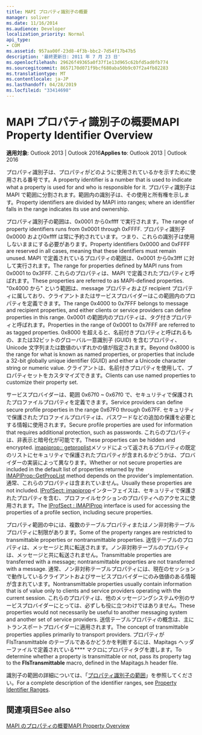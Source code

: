 ```yaml
---
title: MAPI プロパティ識別子の概要
manager: soliver
ms.date: 11/16/2014
ms.audience: Developer
localization_priority: Normal
api_type:
- COM
ms.assetid: 957aa00f-23d8-4f3b-bbc2-7d54f17b47b5
description: '最終更新日: 2011 年 7 月 23 日'
ms.openlocfilehash: 29626f49365a0f37f1e13d965c62bfd5ad0fb774
ms.sourcegitcommit: 8657170d071f9bcf680aba50b9c07f2a4fb82283
ms.translationtype: MT
ms.contentlocale: ja-JP
ms.lasthandoff: 04/28/2019
ms.locfileid: "33414698"
---
```

# <a name="mapi-property-identifier-overview"></a><span data-ttu-id="fb577-103">MAPI プロパティ識別子の概要</span><span class="sxs-lookup"><span data-stu-id="fb577-103">MAPI Property Identifier Overview</span></span>

  
  
<span data-ttu-id="fb577-104">**適用対象**: Outlook 2013 | Outlook 2016</span><span class="sxs-lookup"><span data-stu-id="fb577-104">**Applies to**: Outlook 2013 | Outlook 2016</span></span> 
  
<span data-ttu-id="fb577-105">プロパティ識別子は、プロパティがどのように使用されているかを示すために使用される番号です。</span><span class="sxs-lookup"><span data-stu-id="fb577-105">A property identifier is a number that is used to indicate what a property is used for and who is responsible for it.</span></span> <span data-ttu-id="fb577-106">プロパティ識別子は MAPI で範囲に分割されます。範囲内の識別子は、その使用と所有権を示します。</span><span class="sxs-lookup"><span data-stu-id="fb577-106">Property identifiers are divided by MAPI into ranges; where an identifier falls in the range indicates its use and ownership.</span></span> 
  
<span data-ttu-id="fb577-107">プロパティ識別子の範囲は、0x0001 から0xffff で実行されます。</span><span class="sxs-lookup"><span data-stu-id="fb577-107">The range of property identifiers runs from 0x0001 through 0xFFFF.</span></span> <span data-ttu-id="fb577-108">プロパティ識別子0x0000 および0xffff は常に予約されています。つまり、これらの識別子は使用しないままにする必要があります。</span><span class="sxs-lookup"><span data-stu-id="fb577-108">Property identifiers 0x0000 and 0xFFFF are reserved in all cases, meaning that these identifiers must remain unused.</span></span> <span data-ttu-id="fb577-109">MAPI で定義されているプロパティの範囲は、0x0001 から0x3fff に対して実行されます。</span><span class="sxs-lookup"><span data-stu-id="fb577-109">The range for properties defined by MAPI runs from 0x0001 to 0x3FFF.</span></span> <span data-ttu-id="fb577-110">これらのプロパティは、MAPI で定義されたプロパティと呼ばれます。</span><span class="sxs-lookup"><span data-stu-id="fb577-110">These properties are referred to as MAPI-defined properties.</span></span> <span data-ttu-id="fb577-111">"0x4000 から" という範囲は、message プロパティおよび recipient プロパティに属しており、クライアントまたはサービスプロバイダーはこの範囲内のプロパティを定義できます。</span><span class="sxs-lookup"><span data-stu-id="fb577-111">The range 0x4000 to 0x7FFF belongs to message and recipient properties, and either clients or service providers can define properties in this range.</span></span> <span data-ttu-id="fb577-112">0x0001 の範囲内のプロパティは、タグ付きプロパティと呼ばれます。</span><span class="sxs-lookup"><span data-stu-id="fb577-112">Properties in the range of 0x0001 to 0x7FFF are referred to as tagged properties.</span></span> <span data-ttu-id="fb577-113">0x8000 を超えると、名前付きプロパティと呼ばれるもの、または32ビットのグローバル一意識別子 (GUID) を含むプロパティ、Unicode 文字列または数値のいずれかの値が指定されます。</span><span class="sxs-lookup"><span data-stu-id="fb577-113">Beyond 0x8000 is the range for what is known as named properties, or properties that include a 32-bit globally unique identifier (GUID) and either a Unicode character string or numeric value.</span></span> <span data-ttu-id="fb577-114">クライアントは、名前付きプロパティを使用して、プロパティセットをカスタマイズできます。</span><span class="sxs-lookup"><span data-stu-id="fb577-114">Clients can use named properties to customize their property set.</span></span>
  
<span data-ttu-id="fb577-115">サービスプロバイダーは、範囲 0x67f0 ~ 0x67f0 で、セキュリティで保護されたプロファイルプロパティを定義できます。</span><span class="sxs-lookup"><span data-stu-id="fb577-115">Service providers can define secure profile properties in the range 0x67F0 through 0x67FF.</span></span> <span data-ttu-id="fb577-116">セキュリティで保護されたプロファイルプロパティは、パスワードなどの追加の保護を必要とする情報に使用されます。</span><span class="sxs-lookup"><span data-stu-id="fb577-116">Secure profile properties are used for information that requires additional protection, such as passwords.</span></span> <span data-ttu-id="fb577-117">これらのプロパティは、非表示と暗号化が可能です。</span><span class="sxs-lookup"><span data-stu-id="fb577-117">These properties can be hidden and encrypted.</span></span> <span data-ttu-id="fb577-118">[imapiprop:: getproplist](imapiprop-getproplist.md)メソッドによって返されるプロパティの既定のリストにセキュリティで保護されたプロパティが含まれるかどうかは、プロバイダーの実装によって異なります。</span><span class="sxs-lookup"><span data-stu-id="fb577-118">Whether or not secure properties are included in the default list of properties returned by the [IMAPIProp::GetPropList](imapiprop-getproplist.md) method depends on the provider's implementation.</span></span> <span data-ttu-id="fb577-119">通常、これらのプロパティは含まれていません。</span><span class="sxs-lookup"><span data-stu-id="fb577-119">Usually these properties are not included.</span></span> <span data-ttu-id="fb577-120">[IProfSect: imapiprop](iprofsectimapiprop.md)インターフェイスは、セキュリティで保護されたプロパティを含む、プロファイルセクションのプロパティへのアクセスに使用されます。</span><span class="sxs-lookup"><span data-stu-id="fb577-120">The [IProfSect : IMAPIProp](iprofsectimapiprop.md) interface is used for accessing the properties of a profile section, including secure properties.</span></span> 
  
<span data-ttu-id="fb577-121">プロパティ範囲の中には、複数のテーブルプロパティまたはノン非対称テーブルプロパティに制限があります。</span><span class="sxs-lookup"><span data-stu-id="fb577-121">Some of the property ranges are restricted to transmittable properties or nontransmittable properties.</span></span> <span data-ttu-id="fb577-122">送信テーブルのプロパティは、メッセージと共に転送されます。ノン非対称テーブルのプロパティは、メッセージと共に転送されません。</span><span class="sxs-lookup"><span data-stu-id="fb577-122">Transmittable properties are transferred with a message; nontransmittable properties are not transferred with a message.</span></span> <span data-ttu-id="fb577-123">通常、ノン非対称テーブルプロパティには、現在のセッションで動作しているクライアントおよびサービスプロバイダーにのみ価値のある情報が含まれています。</span><span class="sxs-lookup"><span data-stu-id="fb577-123">Nontransmittable properties usually contain information that is of value only to clients and service providers operating with the current session.</span></span> <span data-ttu-id="fb577-124">これらのプロパティは、他のメッセージングシステムや別のサービスプロバイダーにとっては、必ずしも役に立つわけではありません。</span><span class="sxs-lookup"><span data-stu-id="fb577-124">These properties would not necessarily be useful to another messaging system and another set of service providers.</span></span> <span data-ttu-id="fb577-125">送信テーブルプロパティの概念は、主にトランスポートプロバイダーに適用されます。</span><span class="sxs-lookup"><span data-stu-id="fb577-125">The concept of transmittable properties applies primarily to transport providers.</span></span> <span data-ttu-id="fb577-126">プロパティが FIsTransmittable のテーブルであるかどうかを判断するには、Mapitags ヘッダーファイルで定義されている\*\*\*\* マクロにプロパティタグを渡します。</span><span class="sxs-lookup"><span data-stu-id="fb577-126">To determine whether a property is transmittable or not, pass its property tag to the **FIsTransmittable** macro, defined in the Mapitags.h header file.</span></span> 
  
<span data-ttu-id="fb577-127">識別子の範囲の詳細については、「[プロパティ識別子の範囲](property-identifier-ranges.md)」を参照してください。</span><span class="sxs-lookup"><span data-stu-id="fb577-127">For a complete description of the identifier ranges, see [Property Identifier Ranges](property-identifier-ranges.md).</span></span>
  
## <a name="see-also"></a><span data-ttu-id="fb577-128">関連項目</span><span class="sxs-lookup"><span data-stu-id="fb577-128">See also</span></span>



[<span data-ttu-id="fb577-129">MAPI のプロパティの概要</span><span class="sxs-lookup"><span data-stu-id="fb577-129">MAPI Property Overview</span></span>](mapi-property-overview.md)

